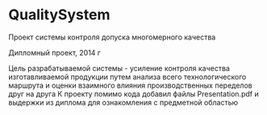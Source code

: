 # QualitySystem
Проект системы контроля допуска многомерного качества

Дипломный проект, 2014 г

Цель разрабатываемой системы - усиление контроля качества изготавливаемой продукции путем анализа всего технологического маршрута и оценки взаимного влияния производственных переделов друг на друга
К проекту помимо кода добавил файлы Presentation.pdf и выдержки из диплома для ознакомления с предметной областью
